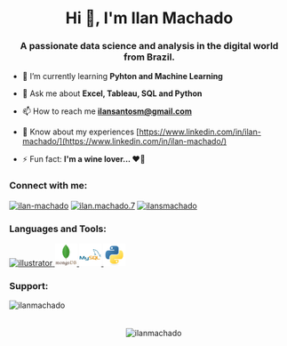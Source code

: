 <h1 align="center">Hi 👋, I'm Ilan Machado</h1>
<h3 align="center">A passionate data science and analysis in the digital world from Brazil.</h3>

- 🌱 I’m currently learning **Pyhton and Machine Learning**

- 💬 Ask me about **Excel, Tableau, SQL and Python**

- 📫 How to reach me **ilansantosm@gmail.com**

- 📄 Know about my experiences [https://www.linkedin.com/in/ilan-machado/](https://www.linkedin.com/in/ilan-machado/)

- ⚡ Fun fact: **I'm a wine lover... ❤️🍷**

<h3 align="left">Connect with me:</h3>
<p align="left">
<a href="https://linkedin.com/in/ilan-machado" target="blank"><img align="center" src="https://raw.githubusercontent.com/rahuldkjain/github-profile-readme-generator/master/src/images/icons/Social/linked-in-alt.svg" alt="ilan-machado" height="30" width="40" /></a>
<a href="https://fb.com/ilan.machado.7" target="blank"><img align="center" src="https://raw.githubusercontent.com/rahuldkjain/github-profile-readme-generator/master/src/images/icons/Social/facebook.svg" alt="ilan.machado.7" height="30" width="40" /></a>
<a href="https://instagram.com/ilansmachado" target="blank"><img align="center" src="https://raw.githubusercontent.com/rahuldkjain/github-profile-readme-generator/master/src/images/icons/Social/instagram.svg" alt="ilansmachado" height="30" width="40" /></a>
</p>

<h3 align="left">Languages and Tools:</h3>
<p align="left"> <a href="https://www.adobe.com/in/products/illustrator.html" target="_blank" rel="noreferrer"> <img src="https://www.vectorlogo.zone/logos/adobe_illustrator/adobe_illustrator-icon.svg" alt="illustrator" width="40" height="40"/> </a> <a href="https://www.mongodb.com/" target="_blank" rel="noreferrer"> <img src="https://raw.githubusercontent.com/devicons/devicon/master/icons/mongodb/mongodb-original-wordmark.svg" alt="mongodb" width="40" height="40"/> </a> <a href="https://www.mysql.com/" target="_blank" rel="noreferrer"> <img src="https://raw.githubusercontent.com/devicons/devicon/master/icons/mysql/mysql-original-wordmark.svg" alt="mysql" width="40" height="40"/> </a> <a href="https://www.python.org" target="_blank" rel="noreferrer"> <img src="https://raw.githubusercontent.com/devicons/devicon/master/icons/python/python-original.svg" alt="python" width="40" height="40"/> </a> </p>

<h3 align="left">Support:</h3>
<p><a href="https://www.buymeacoffee.com/ilanmachado"> <img align="left" src="https://cdn.buymeacoffee.com/buttons/v2/default-yellow.png" height="50" width="210" alt="ilanmachado" /></a></p><br><br>

<p><img align="center" src="https://github-readme-stats.vercel.app/api/top-langs?username=ilanmachado&show_icons=true&locale=en&layout=compact" alt="ilanmachado" /></p>

<!--
**ilanmachado/ilanmachado** is a ✨ _special_ ✨ repository because its `README.md` (this file) appears on your GitHub profile.

Here are some ideas to get you started:

- 🔭 I’m currently working on ...
- 🌱 I’m currently learning ...
- 👯 I’m looking to collaborate on ...
- 🤔 I’m looking for help with ...
- 💬 Ask me about ...
- 📫 How to reach me: ...
- 😄 Pronouns: ...
- ⚡ Fun fact: ...
-->
